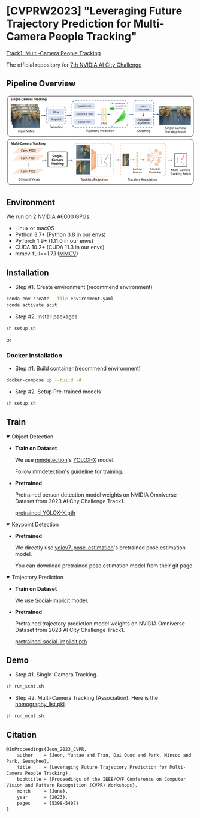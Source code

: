 # [CVPRW2023] "Leveraging Future Trajectory Prediction for Multi-Camera People Tracking"

[Track1: Multi-Camera People Tracking](https://www.aicitychallenge.org/2023-challenge-tracks/)

The official repository for [7th NVIDIA AI City Challenge](https://www.aicitychallenge.org/)

## Pipeline Overview

<p align="center"><img src="assets/overview.png"/></p>

## Environment

We run on 2 NVIDIA A6000 GPUs.

- Linux or macOS
- Python 3.7+  (Python 3.8 in our envs)
- PyTorch 1.9+ (1.11.0 in our envs)
- CUDA 10.2+ (CUDA 11.3 in our envs)
- mmcv-full==1.7.1 ([MMCV](https://mmcv.readthedocs.io/en/latest/#installation))

## Installation

- Step #1. Create environment (recommend environment)
```bash 
conda env create --file environment.yaml
conda activate scit
```

- Step #2. Install packages
```bash 
sh setup.sh
```
or 

### Docker installation
- Step #1. Build container (recommend environment)
```bash
docker-compose up --build -d
```

- Step #2. Setup Pre-trained models
```bash
sh setup.sh
```


## Train

<details open>
<summary>Object Detection</summary>

- **Train on Dataset**

  We use [mmdetection](https://github.com/open-mmlab/mmdetection)'s [YOLOX-X](https://github.com/open-mmlab/mmdetection/tree/main/configs/yolox) model.
    
  Follow mmdetection's [guideline](https://mmdetection.readthedocs.io/en/latest/user_guides/index.html) for training.

- **Pretrained**

  Pretrained person detection model weights on NVIDIA Omniverse Dataset from 2023 AI City Challenge Track1.
    
  [pretrained-YOLOX-X.pth](https://drive.google.com/file/d/1nSjmGr904Kj4xHYLscc3n0YTDw9eOC_7/view?usp=share_link)
    
</details>


<details open>
<summary>Keypoint Detection</summary>

- **Pretrained**

  We directly use [yolov7-pose-estimation](https://github.com/RizwanMunawar/yolov7-pose-estimation)'s pretrained pose estimation model.
    
  You can download pretrained pose estimation model from their git page.
    
</details>


<details open>
<summary>Trajectory Prediction</summary>

- **Train on Dataset**

  We use [Social-Implicit](https://github.com/abduallahmohamed/Social-Implicit) model.

- **Pretrained**

  Pretrained trajectory prediction model weights on NVIDIA Omniverse Dataset from 2023 AI City Challenge Track1.
    
  [pretrained-social-implicit.pth](https://drive.google.com/file/d/18JdTYqspMjPQjex7Ncrt4J7DJ29iJKi0/view?usp=share_link)
    
</details>


## Demo

- Step #1. Single-Camera Tracking.

```bash 
sh run_scmt.sh
```

- Step #2. Multi-Camera Tracking (Association).
  Here is the [homography_list.pkl](https://drive.google.com/file/d/1WUrqysoEfde2mAU9G4gwE-HVGermune7/view?usp=sharing).

```bash 
sh run_mcmt.sh
```

## Citation
```
@InProceedings{Jeon_2023_CVPR,
    author    = {Jeon, Yuntae and Tran, Dai Quoc and Park, Minsoo and Park, Seunghee},
    title     = {Leveraging Future Trajectory Prediction for Multi-Camera People Tracking},
    booktitle = {Proceedings of the IEEE/CVF Conference on Computer Vision and Pattern Recognition (CVPR) Workshops},
    month     = {June},
    year      = {2023},
    pages     = {5398-5407}
}
```
